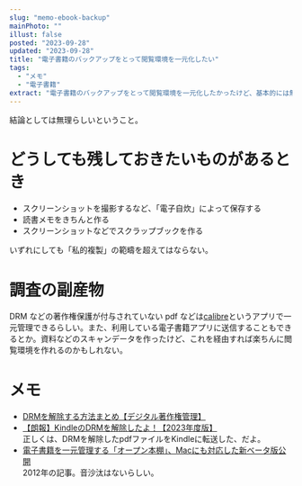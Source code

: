 ```yaml
---
slug: "memo-ebook-backup"
mainPhoto: ""
illust: false
posted: "2023-09-28"
updated: "2023-09-28"
title: "電子書籍のバックアップをとって閲覧環境を一元化したい"
tags:
  - "メモ"
  - "電子書籍"
extract: "電子書籍のバックアップをとって閲覧環境を一元化したかったけど、基本的には無理らしい。"
---
```


結論としては無理らしいということ。

# どうしても残しておきたいものがあるとき

- スクリーンショットを撮影するなど、「電子自炊」によって保存する
- 読書メモをきちんと作る
- スクリーンショットなどでスクラップブックを作る

いずれにしても「私的複製」の範疇を超えてはならない。

# 調査の副産物

DRM などの著作権保護が付与されていない pdf などは[calibre](https://calibre-ebook.com/ja/donate)というアプリで一元管理できるらしい。また、利用している電子書籍アプリに送信することもできるとか。資料などのスキャンデータを作ったけど、これを経由すれば楽ちんに閲覧環境を作れるのかもしれない。

# メモ
- [DRMを解除する方法まとめ【デジタル著作権管理】](https://aviutl.info/drm-kaizyo/#toc8)  
- [【朗報】KindleのDRMを解除したよ！【2023年度版】](https://www.taikutsu-mccartney.com/kindle-drm-pdf/)  
  正しくは、DRMを解除したpdfファイルをKindleに転送した、だよ。
- [電子書籍を一元管理する「オープン本棚」、Macにも対応した新ベータ版公開](https://internet.watch.impress.co.jp/docs/news/544634.html)  
  2012年の記事。音沙汰はないらしい。